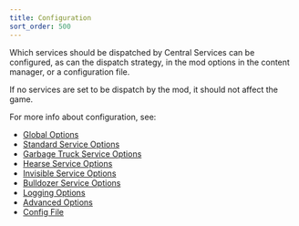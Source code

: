 ```yaml
---
title: Configuration
sort_order: 500
---
```

Which services should be dispatched by Central Services can be configured, as can the dispatch strategy, in the mod options in the content manager, or a configuration file.

If no services are set to be dispatch by the mod, it should not affect the game.

For more info about configuration, see:

- [Global Options](OptionsGlobal.html)
- [Standard Service Options](OptionsStandardServices.html)
- [Garbage Truck Service Options](ServiceGarbageTrucks.html#Options)
- [Hearse Service Options](ServiceHearses.md#Options)
- [Invisible Service Options](OptionsInvisibleServices.html)
- [Bulldozer Service Options](ServiceBulldozers.html#Options)
- [Logging Options](OptionsLogging.html)
- [Advanced Options](OptionsAdvanced.html)
- [Config File](Files.html#Config)
